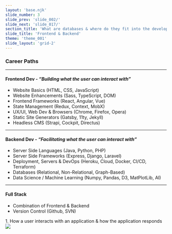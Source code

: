 ```yaml
---
layout: 'base.njk'
slide_number: 3
slide_prev: 'slide_002/'
slide_next: 'slide_017/'
section_title: 'What are databases & where do they fit into the development model?'
slide_title: 'Frontend & Backend'
theme: 'theme_001'
slide_layout: 'grid-2'
---
```


<section class="slide__text">

### Career Paths

---

#### Frontend Dev - *“<span>Building</span> what the user can interact with”*
- Website Basics <span>(HTML, CSS, JavaScript)</span>
- Website Enhancements <span>(Sass, TypeScript, DOM)</span>
- Frontend Frameworks <span>(React, Angular, Vue)</span>
- State Management <span>(Redux, Context, MobX)</span>
- UX/UI, Web Dev & Browsers <span>(Chrome, Firefox, Opera)</span>
- Static Site Generators <span>(Gatsby, 11ty, Jekyll)</span>
- Headless CMS <span>(Strapi, Cockpit, Directus)</span>

---

#### Backend Dev - *“<span>Facilitating</span> what the user can interact with”*
- Server Side Languages <span>(Java, Python, PHP)</span>
- Server Side Frameworks <span>(Express, Django, Laravel)</span>
- Deployment, Servers & DevOps <span>(Heroku, Cloud, Docker, CI/CD, Terraform)</span>
- Databases <span>(Relational, Non-Relational, Graph-Based)</span>
- Data Science / Machine Learning <span>(Numpy, Pandas, D3, MatPlotLib, AI)</span>

---

#### Full Stack
- Combination of Frontend & Backend
- Version Control <span>(Github, SVN)</span>

</section>

<section class="slide__images">
<caption>1. How a user interacts with an application & how the application responds</caption>
<img src="{{ '../../images/001_Frontend_vs_Backend.png' | url }}" />
</section>